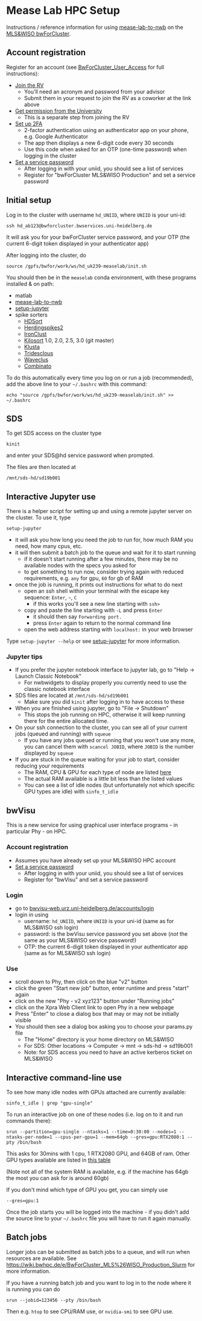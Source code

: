 # Mease Lab HPC Setup

Instructions / reference information for using [mease-lab-to-nwb](https://github.com/ssciwr/mease-lab-to-nwb) on the [MLS&WISO bwForCluster](https://wiki.bwhpc.de/e/Category:BwForCluster_MLS%26WISO_Production).

## Account registration

Register for an account (see [BwForCluster_User_Access](https://wiki.bwhpc.de/e/BwForCluster_User_Access) for full instructions):

- [Join the RV](https://www.bwhpc-c5.de/en/ZAS/bwforcluster_collaboration.php)
  - You'll need an acronym and password from your advisor
  - Submit them in your request to join the RV as a coworker at the link above
- [Get permission from the University](https://bwforcluster.urz.uni-heidelberg.de/)
  - This is a separate step from joining the RV
- [Set up 2FA](https://bwservices.uni-heidelberg.de/user/twofa.xhtml)
  - 2-factor authentication using an authenticator app on your phone, e.g. Google Authenticator
  - The app then displays a new 6-digit code every 30 seconds
  - Use this code when asked for an OTP (one-time password) when logging in the cluster
- [Set a service password](https://bwservices.uni-heidelberg.de/)
  - After logging in with your uniid, you should see a list of services
  - Register for "bwForCluster MLS&WISO Production" and set a service password

## Initial setup

Log in to the cluster with username `hd_UNIID`, where `UNIID` is your uni-id:

```
ssh hd_ab123@bwforcluster.bwservices.uni-heidelberg.de
```

It will ask you for your bwForCluster service password, and your OTP (the current 6-digit token displayed in your authenticator app)

After logging into the cluster, do

```
source /gpfs/bwfor/work/ws/hd_uk239-measelab/init.sh
```

You should then be in the `measelab` conda environment, with these programs installed & on path:

- matlab
- [mease-lab-to-nwb](https://github.com/ssciwr/mease-lab-to-nwb)
- [setup-jupyter](https://github.com/ssciwr/mease-hpc-setup/setup-jupyter)
- spike sorters
  - [HDSort](https://git.bsse.ethz.ch/hima_public/HDsort)
  - [Herdingspikes2](https://github.com/mhhennig/hs2)
  - [IronClust](https://github.com/jamesjun/ironclust)
  - [Kilosort](https://github.com/MouseLand/Kilosort) 1.0, 2.0, 2.5, 3.0 (git master)
  - [Klusta](https://github.com/kwikteam/klusta)
  - [Tridesclous](https://tridesclous.readthedocs.io/)
  - [Waveclus](https://github.com/csn-le/wave_clus)
  - [Combinato](https://github.com/jniediek/combinato)

To do this automatically every time you log on or run a job (recommended), add the above line to your `~/.bashrc` with this command:

```
echo "source /gpfs/bwfor/work/ws/hd_uk239-measelab/init.sh" >> ~/.bashrc
```

## SDS

To get SDS access on the cluster type

```
kinit
```

and enter your SDS@hd service password when prompted.

The files are then located at

```
/mnt/sds-hd/sd19b001
```

## Interactive Jupyter use

There is a helper script for setting up and using a remote jupyter server on the cluster.
To use it, type

```
setup-jupyter
```

- it will ask you how long you need the job to run for, how much RAM you need, how many cpus, etc.
- it will then submit a batch job to the queue and wait for it to start running
  - if it doesn't start running after a few minutes, there may be no available nodes with the specs you asked for
  - to get something to run now, consider trying again with reduced requirements, e.g. `any` for gpu, `60` for gb of RAM
- once the job is running, it prints out instructions for what to do next
  - open an ssh shell within your terminal with the escape key sequence: `Enter`, `~`, `C`
    - if this works you'll see a new line starting with `ssh>`
  - copy and paste the line starting with `-L` and press `Enter`
    - it should then say `Forwarding port.`
    - press `Enter` again to return to the normal command line
  - open the web address starting with `localhost:` in your web browser

Type `setup-jupyter --help` or see [setup-jupyter](https://github.com/ssciwr/mease-hpc-setup/tree/main/setup-jupyter) for more information.

### Jupyter tips

- If you prefer the jupyter notebook interface to jupyter lab, go to "Help -> Launch Classic Notebook"
  - For nwbwidgets to display properly you currently need to use the classic notebook interface
- SDS files are located at `/mnt/sds-hd/sd19b001`
  - Make sure you did `kinit` after logging in to have access to these
- When you are finished using jupyter, go to "File -> Shutdown"
  - This stops the job running on HPC, otherwise it will keep running there for the entire allocated time.
- On your ssh connection to the cluster, you can see all of your current jobs (queued and running) with `squeue`
  - If you have any jobs queued or running that you won't use any more, you can cancel them with `scancel JOBID`, where `JOBID` is the number displayed by `squeue`
- If you are stuck in the queue waiting for your job to start, consider reducing your requirements
  - The RAM, CPU & GPU for each type of node are listed [here](https://wiki.bwhpc.de/e/BwForCluster_MLS%26WISO_Production_Hardware#CPU_Nodes)
  - The actual RAM available is a little bit less than the listed values
  - You can see a list of idle nodes (but unfortunately not which specific GPU types are idle) with `sinfo_t_idle`

## bwVisu

This is a new service for using graphical user interface programs - in particular Phy - on HPC.

### Account registration

- Assumes you have already set up your MLS&WISO HPC account
- [Set a service password](https://bwservices.uni-heidelberg.de/)
  - After logging in with your uniid, you should see a list of services
  - Register for "bwVisu" and set a service password

### Login

- go to [bwvisu-web.urz.uni-heidelberg.de/accounts/login](https://bwvisu-web.urz.uni-heidelberg.de/accounts/login)
- login in using
  - username: `hd_UNIID`, where `UNIID` is your uni-id (same as for MLS&WISO ssh login)
  - password: is the bwVisu service password you set above (*not* the same as your MLS&WISO service password!)
  - OTP: the current 6-digit token displayed in your authenticator app (same as for MLS&WISO ssh login)

### Use

- scroll down to Phy, then click on the blue "v2" button
- click the green "Start new job" button, enter runtime and press "start" again
- click on the new "Phy - v2 xyz123" button under "Running jobs"
- click on the Xpra Web Client link to open Phy in a new webpage
- Press "Enter" to close a dialog box that may or may not be initially visible
- You should then see a dialog box asking you to choose your params.py file
  - The "Home" directory is your home directory on MLS&WISO
  - For SDS: Other locations -> Computer -> mnt -> sds-hd -> sd19b001
  - Note: for SDS access you need to have an active kerberos ticket on MLS&WISO

## Interactive command-line use

To see how many idle nodes with GPUs attached are currently available:

```
sinfo_t_idle | grep "gpu-single"
```

To run an interactive job on one of these nodes (i.e. log on to it and run commands there):

```
srun --partition=gpu-single --ntasks=1 --time=0:30:00 --nodes=1 --ntasks-per-node=1 --cpus-per-gpu=1 --mem=64gb --gres=gpu:RTX2080:1 --pty /bin/bash
```

This asks for 30mins with 1 cpu, 1 RTX2080 GPU, and 64GB of ram.
Other GPU types available are listed in [this table](https://wiki.bwhpc.de/e/BwForCluster_MLS%26WISO_Production_Hardware#Coprocessor_Nodes)

(Note not all of the system RAM is available, e.g. if the machine has 64gb the most you can ask for is around 60gb)

If you don't mind which type of GPU you get, you can simply use

```
--gres=gpu:1
```

Once the job starts you will be logged into the machine - if you didn't add
the source line to your `~/.bashrc` file you will have to run it again manually.

## Batch jobs

Longer jobs can be submitted as batch jobs to a queue, and will run when resources are available.
See https://wiki.bwhpc.de/e/BwForCluster_MLS%26WISO_Production_Slurm for more information.

If you have a running batch job and you want to log in to the node where it is running you can do
```
srun --jobid=123456 --pty /bin/bash
```
Then e.g. `htop` to see CPU/RAM use, or `nvidia-smi` to see GPU use.
